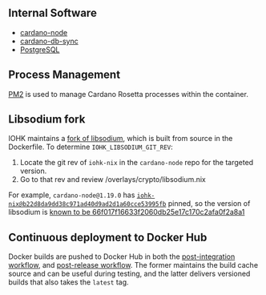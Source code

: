 ## Internal Software
- [cardano-node]
- [cardano-db-sync]
- [PostgreSQL]

## Process Management
[PM2] is used to manage Cardano Rosetta 
processes within the container.

## Libsodium fork
IOHK maintains a [fork of libsodium], which is built from source in the Dockerfile. To determine 
`IOHK_LIBSODIUM_GIT_REV`: 
1. Locate the git rev of `iohk-nix` in the `cardano-node` repo for the targeted version.
2. Go to that rev and review /overlays/crypto/libsodium.nix

For example, `cardano-node@1.19.0` has [`iohk-nix@b22d8da9dd38c971ad40d9ad2d1a60cce53995fb`][1] pinned, 
so the version of libsodium is [known to be 66f017f16633f2060db25e17c170c2afa0f2a8a1][2]

## Continuous deployment to Docker Hub 
Docker builds are pushed to Docker Hub in both the [post-integration workflow], and 
[post-release workflow]. The former maintains the build cache source and can be useful during 
testing, and the latter delivers versioned builds that also takes the `latest` tag.

[cardano-node]: https://github.com/input-output-hk/cardano-node/releases
[cardano-db-sync]: https://github.com/input-output-hk/cardano-db-sync/releases
[PostgreSQL]: https://www.postgresql.org/
[PM2]: https://pm2.keymetrics.io/docs/usage/docker-pm2-nodejs/
[fork of libsodium]: https://github.com/input-output-hk/libsodium
[1]: https://github.com/input-output-hk/cardano-node/blob/1.19.0/nix/sources.json#L44
[2]: https://github.com/input-output-hk/iohk-nix/blob/91b67f54420dabb229c58d16fb1d18e74f9e3c9e/overlays/crypto/libsodium.nix#L9
[post-integration workflow]: ../.github/workflows/post_integration.yml
[post-release workflow]: ../.github/workflows/post_release.yml